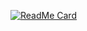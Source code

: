 [![ReadMe Card](https://github-readme-stats.vercel.app/api/pin/?jwonyLee=anuraghazra&repo=github-readme-stats)](https://github.com/jwonyLee/github-readme-stats)
